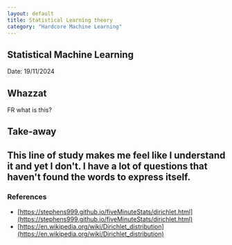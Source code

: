 ```yaml
---
layout: default
title: Statistical Learning theory
category: "Hardcore Machine Learning"
---
```

## Statistical Machine Learning

Date: 19/11/2024

## Whazzat
FR what is this?

## Take-away
This line of study makes me feel like I understand it and yet I don't. I have a lot of questions that haven't found the words to express itself.
---
### References
- [https://stephens999.github.io/fiveMinuteStats/dirichlet.html](https://stephens999.github.io/fiveMinuteStats/dirichlet.html)
- [https://en.wikipedia.org/wiki/Dirichlet_distribution](https://en.wikipedia.org/wiki/Dirichlet_distribution)
